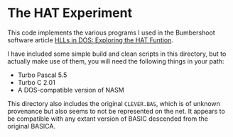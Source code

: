 # The HAT Experiment

This code implements the various programs I used in the Bumbershoot software article [HLLs in DOS: Exploring the HAT Funtion](https://bumbershootsoft.wordpress.com/2016/11/06/hlls-in-dos-exploring-the-hat-function/).

I have included some simple build and clean scripts in this directory, but to actually make use of them, you will need the following things in your path:

 * Turbo Pascal 5.5
 * Turbo C 2.01
 * A DOS-compatible version of NASM

This directory also includes the original `CLEVER.BAS`, which is of unknown provenance but also seems to not be represented on the net. It appears to be compatible with any extant version of BASIC descended from the original BASICA.
